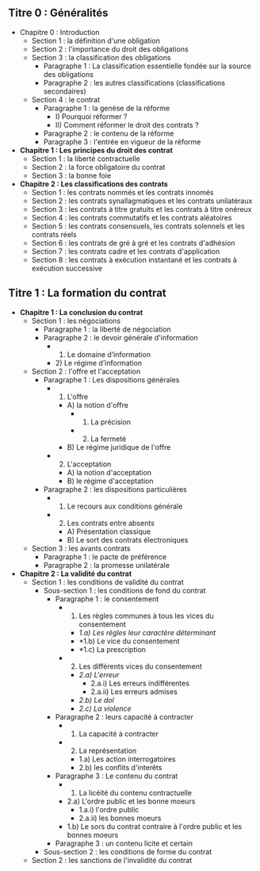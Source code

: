 ## Titre 0 : Généralités
- Chapitre 0 : Introduction
	- Section 1 : la définition d'une obligation
	- Section 2 : l'importance du droit des obligations
	- Section 3 : la classification des obligations
		- Paragraphe 1 : La classification essentielle fondée sur la source des obligations
		- Paragraphe 2 : les autres classifications (classifications secondaires)
	- Section 4 : le contrat
		- Paragraphe 1 : la genèse de la réforme
			- I) Pourquoi réformer ?
			- II) Comment réformer le droit des contrats ?
		- Paragraphe 2 : le contenu de la réforme
		- Paragraphe 3 : l'entrée en vigueur de la réforme
- **Chapitre 1 : Les principes du droit des contrat**
	- Section 1 : la liberté contractuelle
	- Section 2 : la force obligatoire du contrat
	- Section 3 : la bonne foie
- **Chapitre 2 : Les classifications des contrats**
	- Section 1 : les contrats nommés et les contrats innomés
	- Section 2 : les contrats synallagmatiques et les contrats unilatéraux
	- Section 3 : les contrats à titre gratuits et les contrats à titre onéreux
	- Section 4  : les contrats commutatifs et les contrats aléatoires
	- Section 5 : les contrats consensuels, les contrats solennels et les contrats réels
	- Section 6 : les contrats de gré à gré et les contrats d'adhésion
	- Section 7 : les contrats cadre et les contrats d'application
	- Section 8 : les contrats à exécution instantané et les contrats à exécution successive

## Titre 1 : La formation du contrat
- **Chapitre 1 : La conclusion du contrat**
	- Section 1 : les négociations
		- Paragraphe 1 : la liberté de négociation
		- Paragraphe 2 : le devoir générale d'information
			- 1) Le domaine d’information  
			- 2) Le régime d’information
	- Section 2 : l'offre et l'acceptation
		- Paragraphe 1 : Les dispositions générales
			- 1) L'offre
				- A) la notion d'offre
					- 1. La précision
					- 2. La fermeté 
				- B) Le régime juridique de l'offre
			- 2) L'acceptation
				- A) la notion d'acceptation
				- B) le régime d'acceptation
		- Paragraphe 2 : les dispositions particulières
			- 1) Le recours aux conditions générale
			- 2) Les contrats entre absents
				- A) Présentation classique
				- B) Le sort des contrats électroniques 
	- Section 3 : les avants contrats
		- Paragraphe 1 : le pacte de préférence
		- Paragraphe 2 : la promesse unilatérale
- **Chapitre 2 : La validité du contrat**
	- Section 1 : les conditions de validité du contrat
		- Sous-section 1 : les conditions de fond du contrat
			- Paragraphe 1 : le consentement
				- 1) Les règles communes à tous les vices du consentement
					- *1.a) Les règles leur caractère déterminant*
					- *1.b) Le vice du consentement
					- *1.c) La prescription
				- 2) Les différents vices du consentement
					- *2.a) L'erreur*
						- 2.a.i) Les erreurs indifférentes
						- 2.a.ii) Les erreurs admises
					- *2.b) Le dol*
					- *2.c) La violence*
			- Paragraphe 2 : leurs capacité à contracter
				- 1) La capacité à contracter
				- 2) La représentation
					- 1.a) Les action interrogatoires
					- 2.b) les conflits d'interêts
			- Paragraphe 3 : Le contenu du contrat
				- 1) La licéité du contenu contractuelle
				- 2.a) L'ordre public et les bonne moeurs
					- 1.a.i) l'ordre public
					- 2.a.ii) les bonnes moeurs
				- 1.b) Le sors du contrat contraire à l'ordre public et les bonnes moeurs
			- Paragraphe 3 : un contenu licite et certain
		- Sous-section 2 : les conditions de forme du contrat
	- Section 2 : les sanctions de l'invalidité du contrat



